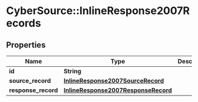 # CyberSource::InlineResponse2007Records

## Properties
Name | Type | Description | Notes
------------ | ------------- | ------------- | -------------
**id** | **String** |  | [optional] 
**source_record** | [**InlineResponse2007SourceRecord**](InlineResponse2007SourceRecord.md) |  | [optional] 
**response_record** | [**InlineResponse2007ResponseRecord**](InlineResponse2007ResponseRecord.md) |  | [optional] 


